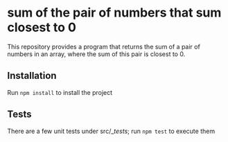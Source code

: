 # sum of the pair of numbers that sum closest to 0

This repository provides a program that returns the sum of a pair of numbers in an array, where the sum of this pair is closest to 0.

## Installation

Run `npm install` to install the project

## Tests

There are a few unit tests under src/\__tests_; run `npm test` to execute them
